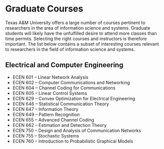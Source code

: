# Graduate Courses

Texas A&M University offers a large number of courses pertinent to researchers in the area of information science and systems.
Graduate students will likely have the unfulfilled desire to attend more classes than time permits.
Selecting the right courses and instructors is therefore important.
The list below contains a subset of interesting courses relevant to researchers in the field of information science and systems.

## Electrical and Computer Engineering

* ECEN 601 – Linear Network Analysis
* ECEN 602 – Computer Communications and Networking
* ECEN 604 – Channel Coding for Communications
* ECEN 605 – Linear Control Systems
* ECEN 629 – Convex Optimization for Electrical Engineering
* ECEN 646 – Statistical Communication Theory
* ECEN 647 – Information Theory
* ECEN 649 – Pattern Recognition
* ECEN 655 – Advanced Channel Coding
* ECEN 662 – Estimation and Detection Theory
* ECEN 750 – Design and Analysis of Communication Networks
* ECEN 755 – Stochastic Systems
* ECEN 760 – Introduction to Probabilistic Graphical Models

